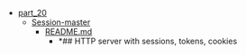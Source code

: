 - <a href = "E:\Node_projects\Node_Way\Education\Timur_Video_Node.js\part_20\cat.part_20\dir.part_20.md">part_20</a>
    - <a href = "E:\Node_projects\Node_Way\Education\Timur_Video_Node.js\part_20\Session-master\cat.Session-master\dir.Session-master.md">Session-master</a>
        - <a href = "E:\Node_projects\Node_Way\Education\Timur_Video_Node.js\part_20\Session-master\README.md">README.md</a>
            - *## HTTP server with sessions, tokens, cookies
    
